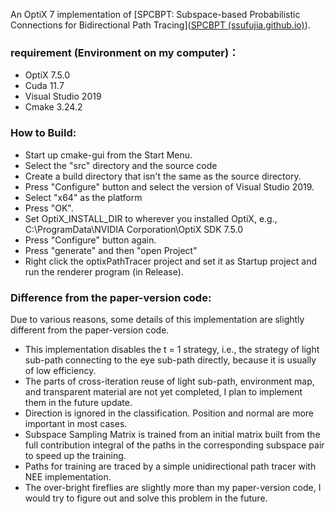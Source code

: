 An OptiX 7 implementation of [SPCBPT: Subspace-based Probabilistic Connections for Bidirectional Path Tracing]([SPCBPT (ssufujia.github.io)](https://ssufujia.github.io/SPCBPT/)). 

### requirement (Environment on my computer)：

* OptiX 7.5.0
* Cuda 11.7
* Visual Studio 2019  
* Cmake 3.24.2

### How to Build:  

* Start up cmake-gui from the Start Menu.
* Select the "src" directory and the source code
* Create a build directory that isn't the same as the source directory. 
* Press "Configure" button and select the version of Visual Studio 2019.
* Select "x64" as the platform
* Press "OK".
* Set OptiX_INSTALL_DIR to wherever you installed OptiX, e.g., C:\ProgramData\NVIDIA Corporation\OptiX SDK 7.5.0 
* Press "Configure" button again.
* Press "generate" and then "open Project"
* Right click the optixPathTracer project and set it as Startup project and run the renderer program (in Release).

### Difference from the paper-version code:

Due to various reasons, some details of this implementation are slightly different from the paper-version code. 

* This implementation disables the t = 1 strategy, i.e., the strategy of light sub-path connecting to the eye sub-path directly, because it is usually of low efficiency. 
* The parts of cross-iteration reuse of light sub-path, environment map, and transparent material are not yet completed, I plan to implement them in the future update.  
* Direction is ignored in the classification. Position and normal are more important in most cases.
* Subspace Sampling Matrix is trained from an initial matrix built from the full contribution integral of the paths in the corresponding subspace pair to speed up the training.   
* Paths for training are traced by a simple unidirectional path tracer with NEE implementation.
* The over-bright fireflies are slightly more than my paper-version code, I would try to figure out and solve this problem in the future.